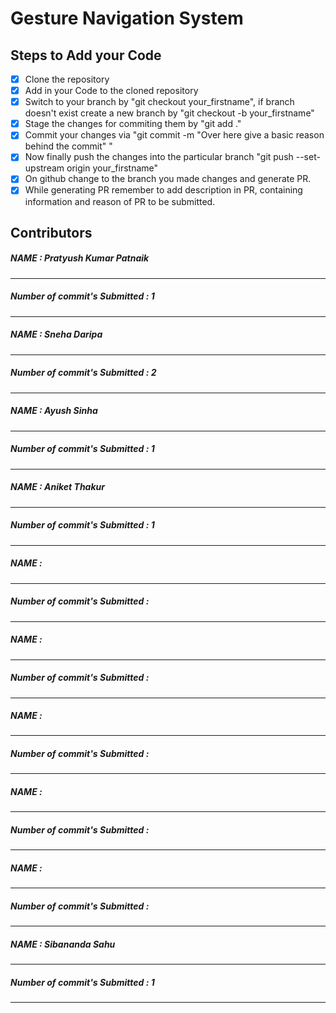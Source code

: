 # Gesture Navigation System

## Steps to Add your Code
- [x] Clone the repository
- [x] Add in your Code to the cloned repository
- [x] Switch to your branch by "git checkout your_firstname", if branch doesn't exist create a new branch by "git checkout -b your_firstname"
- [x] Stage the changes for commiting them by "git add ."
- [x] Commit your changes via "git commit -m "Over here give a basic reason behind the commit" "
- [x] Now finally push the changes into the particular branch "git push --set-upstream origin your_firstname"  
- [x] On github change to the branch you made changes and generate PR.
- [x] While generating PR remember to add description in PR, containing information and reason of PR to be submitted.  

## Contributors

##### NAME : Pratyush Kumar Patnaik
---------------
##### Number of commit's Submitted : 1 
---------------

##### NAME : Sneha Daripa
---------------
##### Number of commit's Submitted : 2
---------------

##### NAME : Ayush Sinha
---------------
##### Number of commit's Submitted : 1
---------------

##### NAME : Aniket Thakur
---------------
##### Number of commit's Submitted : 1
---------------

##### NAME : 
---------------
##### Number of commit's Submitted :
---------------

##### NAME :
---------------
##### Number of commit's Submitted :
---------------

##### NAME :
---------------
##### Number of commit's Submitted :
---------------

##### NAME :
---------------
##### Number of commit's Submitted :
---------------

##### NAME :
---------------
##### Number of commit's Submitted :
---------------

##### NAME : Sibananda Sahu
---------------
##### Number of commit's Submitted : 1
---------------
